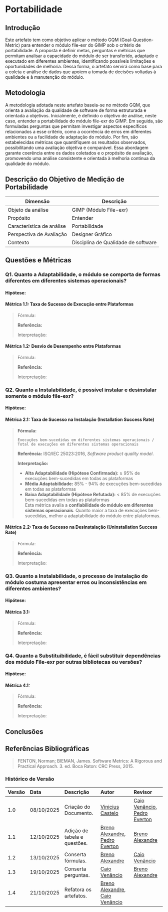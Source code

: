 # Portabilidade

## Introdução

Este artefato tem como objetivo aplicar o método GQM (Goal-Question-Metric) para entender o módulo file-exr do GIMP sob o critério de portabilidade. A proposta é definir metas, perguntas e métricas que permitam analisar a capacidade do módulo de ser transferido, adaptado e executado em diferentes ambientes, identificando possíveis limitações e oportunidades de melhoria. Dessa forma, o artefato servirá como base para a coleta e análise de dados que apoiem a tomada de decisões voltadas à qualidade e à manutenção do módulo.

## Metodologia

A metodologia adotada neste artefato baseia-se no método GQM, que orienta a avaliação da qualidade de software de forma estruturada e orientada a objetivos. Inicialmente, é definido o objetivo de análise, neste caso, entender a portabilidade do módulo file-exr do GIMP. Em seguida, são formuladas perguntas que permitam investigar aspectos específicos relacionados a esse critério, como a ocorrência de erros em diferentes ambientes ou a facilidade de adaptação do módulo. Por fim, são estabelecidas métricas que quantifiquem os resultados observados, possibilitando uma avaliação objetiva e comparável. Essa abordagem garante coerência entre os dados coletados e o propósito de avaliação, promovendo uma análise consistente e orientada à melhoria contínua da qualidade do módulo.

## Descrição do Objetivo de Medição de Portabilidade

|        Dimensão           |                   Descrição                     |
|---------------------------|-------------------------------------------------|
| Objeto da análise         | GIMP (Módulo File-exr)                          |
| Propósito                 | Entender                                        |
| Característica de análise | Portabilidade                                   | 
| Perspectiva de Avaliação  | Designer Gráfico                                |
| Contexto                  | Disciplina de Qualidade de software             |

## Questões e Métricas

<!-- a pergunta antiga: -->
<!-- ### Q1. Quanto a Adaptabilidade, qual é o esforço necessário para adaptar o módulo File-exr do GIMP para funcionar corretamente em diferentes sistemas operacionais (Linux, Windows e macOS)? -->

<!-- a possível nova pergunta: -->
<!-- ### Q1. Quanto a Adaptabilidade, O módulo funciona corretamente em diferentes sistemas operacionais (Linux, Windows, macOS)? -->

<!-- a nova pergunta: -->
### Q1. Quanto a Adaptabilidade, o módulo se comporta de formas diferentes em diferentes sistemas operacionais?

#### Hipótese:

#### Métrica 1.1: Taxa de Sucesso de Execução entre Plataformas

> Fórmula:
>
> **Referência:**
>
> Interpretação:
>
> 
>
>

#### Métrica 1.2: Desvio de Desempenho entre Plataformas

> Fórmula:
>
> **Referência:**
>
> Interpretação:
>
> 
>
>

<!-- a pergunta antiga: -->
<!-- ### Q2. Quanto a Instalabilidade, qual o tempo médio necessário para que o módulo seja instalado em novos ambientes de implantação? -->

<!-- a nova pergunta: -->
### Q2. Quanto a Instalabilidade, é possível instalar e desinstalar somente o módulo file-exr?

#### Hipótese:

#### Métrica 2.1: Taxa de Sucesso na Instalação (Installation Success Rate)

> **Fórmula:**
>
> `Execuções bem-sucedidas em diferentes sistemas operacionais / Total de execuções em diferentes sistemas operacionais`
>
> **Referência:** ISO/IEC 25023:2016, *Software product quality model*.
>
> **Interpretação:**
> - **Alta Adaptabilidade (Hipótese Confirmada):** ≥ 95% de execuções bem-sucedidas em todas as plataformas
> - **Média Adaptabilidade:** 85% - 94% de execuções bem-sucedidas em todas as plataformas
> - **Baixa Adaptabilidade (Hipótese Refutada):** < 85% de execuções bem-sucedidas em todas as plataformas  
> Esta métrica avalia a **confiabilidade do módulo em diferentes sistemas operacionais**. Quanto maior a taxa de execuções bem-sucedidas, melhor a adaptabilidade do módulo entre plataformas.

#### Métrica 2.2: Taxa de Sucesso na Desinstalação (Uninstallation Success Rate)

> Fórmula:
>
> **Referência:**
>
> Interpretação:
>
> 
>
>



<!-- ### Q3. Quanto a Instalabilidade, qual a taxa de falhas que ocorrem durante o processo de instalação em diferentes ambientes? -->

<!-- a nova pergunta: -->
### Q3. Quanto a Instalabilidade, o processo de instalação do módulo costuma apresentar erros ou inconsistências em diferentes ambientes?

#### Hipótese:

#### Métrica 3.1:

> Fórmula:
>
> **Referência:**
>
> Interpretação:
>
> 
>
>


<!-- ### Q4. Quanto a Substituibilidade, qual é o esforço necessário para substituir uma dependência principal do módulo File-exr (como a libOpenEXR) por outra versão ou biblioteca equivalente sem perda de funcionalidade? -->

<!-- a nova pergunta: -->
### Q4. Quanto a Substituibilidade, é fácil substituir dependências dos módulo File-exr por outras bibliotecas ou versões?

#### Hipótese:

#### Métrica 4.1:

> Fórmula:
>
> **Referência:**
>
> Interpretação:
>
> 
>
>


## Conclusões



## Referências Bibliográficas

> FENTON, Norman; BIEMAN, James. Software Metrics: A Rigorous and Practical Approach. 3. ed. Boca Raton: CRC Press, 2015.

### **Histórico de Versão**

| Versão | Data       | Descrição                                         | Autor          | Revisor          |
| :----- | :--------- | :------------------------------------------------ | :------------- | :--------------- |
| 1.0    | 08/10/2025 | Criação do Documento. | [Vinicius Castelo](https://github.com/Vini47) | [Caio Venâncio](https://www.github.com/caio-venancio), [Pedro Everton](https://github.com/pedroeverton217) |
| 1.1    | 12/10/2025 | Adição de tabela e questões. | [Breno Alexandre](https://github.com/brenoalexandre0), [Pedro Everton](https://github.com/pedroeverton217) | [Breno Alexandre](https://github.com/brenoalexandre0) |
| 1.2    | 13/10/2025 | Conserta fórmulas. | [Breno Alexandre](https://github.com/brenoalexandre0) | [Caio Venâncio](https://www.github.com/caio-venancio) |
| 1.3    | 19/10/2025 | Conserta perguntas.  | [Caio Venâncio](https://www.github.com/caio-venancio) | [Breno Alexandre](https://github.com/brenoalexandre0) |
| 1.4    | 21/10/2025 | Refatora os artefatos.  | [Breno Alexandre](https://github.com/brenoalexandre0), [Caio Venâncio](https://www.github.com/caio-venancio)  | |